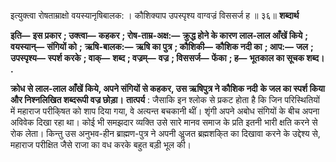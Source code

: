  

इत्युक्त्वा रोषताम्राक्षो वयस्यानृषिबालक: । कौशिक्याप उपस्पृश्य वाग्वज्रं विससर्ज ह ॥ ३६॥ **शब्दार्थ** 

**इति—** **इस प्रकार** **; उक्त्वा—** **कहकर** **; रोष-ताम्र-अक्ष:—** **क्रुद्ध होने के कारण लाल-लाल आँखें किये** **; वयस्यान्—** **संगियों को** **;** **ऋषि-बालक:—** **ऋषि का पुत्र** **; कौशिकी—** **कौशिक नदी का** **; आप:—** **जल** **; उपस्पृश्य—** **स्पर्श करके** **; वाक्—** **शब्द** **; वज्रम्—** **वज्र** **; विससर्ज—** **फेंका** **; ह—** **भूतकाल का सूचक शब्द।** **.** 

**क्रोध से लाल-लाल आँखें किये, अपने संगियों से कहकर, उस ऋषिपुत्र ने कौशिक नदी** **के जल का स्पर्श किया और निश्नलिखित शब्दरूपी वज्र छोड़ा।** **तात्पर्य** : जैसाकि इन श्लोक से प्रकट होता है कि जिन परिस्थितियों में महाराज परीकि्षत को शाप दिया गया, वे अत्यन्त बचकानी थीं। शृंगी अपने अबोध संगियों के बीच अपना अविवेक दिखा रहा था। कोई भी समझदार व्यक्ति उसे सारे मानव समाज के प्रति इतनी भारी क्षति करने से रोक लेता। किन्तु उस अनुभव-हीन ब्राह्मण-पुत्र ने अपनी अॢजत ब्रह्मशकि्त का दिखावा करने के उद्देश्य से, महाराज परीक्षित जैसे राजा का वध करके बहुत बड़ी भूल की। 